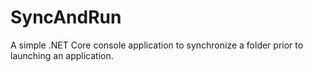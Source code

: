 # SyncAndRun
A simple .NET Core console application to synchronize a folder prior to launching an application.
